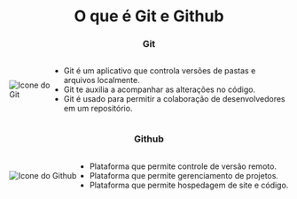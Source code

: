 <div>
<h1 style="text-align:center;">O que é Git e Github</h1>
    <h3 style="text-align:center;">Git</h3>
    <div style="  display: flex; justify-content: center; align-items: center;">
        <div>
            <img src="assets\img\GitIcon.png" alt="Icone do Git"/>
        </div>
        <div>
            <ul>
                <li>Git é um aplicativo que controla versões de pastas e arquivos localmente.
                <li>Git te auxilia a acompanhar as alterações no código.
                <li>Git é usado para permitir a colaboração de desenvolvedores em um repositório.
            </ul>
        </div>
    </div>
</div>

<div>
    <h3 style="text-align:center;">Github</h3>
    <div style="  display: flex; justify-content: center; align-items: center;">
        <div>
            <img src="assets/img/GithubIcon.png" alt="Icone do Github"/>
        </div>
        <div>
            <ul>
                <li>Plataforma que permite controle de versão remoto.
                <li>Plataforma que permite gerenciamento de projetos.
                <li>Plataforma que permite hospedagem de site e código.
            </ul>
        </div>
    </div>
</div>
